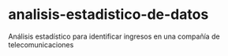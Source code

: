 # analisis-estadistico-de-datos
Análisis estadístico para identificar ingresos en una compañía de telecomunicaciones
